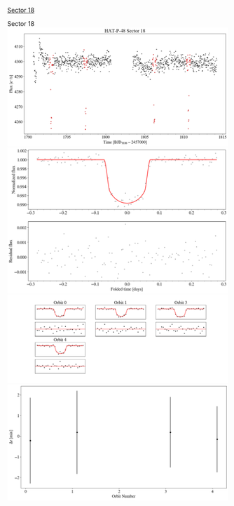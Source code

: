 [Sector 18](#sector18)

<a name = "sector18"></a>
Sector 18
![alt text](/tt/HAT-P-48_Sector_18/HAT-P-48_Sector_18_a_TimeSeries.png)
![alt text](/tt/HAT-P-48_Sector_18/HAT-P-48_Sector_18_b_FoldedLightCurve.png)
![alt text](/tt/HAT-P-48_Sector_18/HAT-P-48_Sector_18_b_IndividualTransitsWithFit.png)
![alt text](/tt/HAT-P-48_Sector_18/HAT-P-48_Sector_18_c_TimingResiduals.png)

